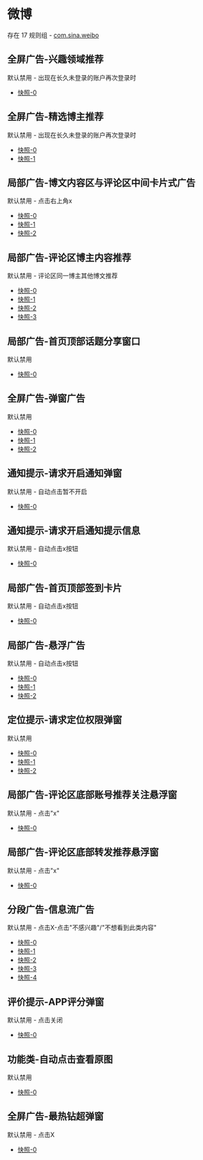 # 微博

存在 17 规则组 - [com.sina.weibo](/src/apps/com.sina.weibo.ts)

## 全屏广告-兴趣领域推荐

默认禁用 - 出现在长久未登录的账户再次登录时

- [快照-0](https://i.gkd.li/i/12531405)

## 全屏广告-精选博主推荐

默认禁用 - 出现在长久未登录的账户再次登录时

- [快照-0](https://i.gkd.li/i/12531433)
- [快照-1](https://i.gkd.li/i/12531434)

## 局部广告-博文内容区与评论区中间卡片式广告

默认禁用 - 点击右上角x

- [快照-0](https://i.gkd.li/i/12673043)
- [快照-1](https://i.gkd.li/i/13635551)
- [快照-2](https://i.gkd.li/i/13787207)

## 局部广告-评论区博主内容推荐

默认禁用 - 评论区同一博主其他博文推荐

- [快照-0](https://i.gkd.li/i/12674498)
- [快照-1](https://i.gkd.li/i/13035647)
- [快照-2](https://i.gkd.li/i/12674511)
- [快照-3](https://i.gkd.li/i/12929591)

## 局部广告-首页顶部话题分享窗口

默认禁用

- [快照-0](https://i.gkd.li/i/12705972)

## 全屏广告-弹窗广告

默认禁用

- [快照-0](https://i.gkd.li/i/12750090)
- [快照-1](https://i.gkd.li/i/13670266)
- [快照-2](https://i.gkd.li/i/12705974)

## 通知提示-请求开启通知弹窗

默认禁用 - 自动点击暂不开启

- [快照-0](https://i.gkd.li/i/12705979)

## 通知提示-请求开启通知提示信息

默认禁用 - 自动点击x按钮

- [快照-0](https://i.gkd.li/i/12705986)

## 局部广告-首页顶部签到卡片

默认禁用 - 自动点击x按钮

- [快照-0](https://i.gkd.li/i/12749876)

## 局部广告-悬浮广告

默认禁用 - 自动点击x按钮

- [快照-0](https://i.gkd.li/i/12750118)
- [快照-1](https://i.gkd.li/i/13206775)
- [快照-2](https://i.gkd.li/i/13206841)

## 定位提示-请求定位权限弹窗

默认禁用

- [快照-0](https://i.gkd.li/i/13218093)
- [快照-1](https://i.gkd.li/i/13003311)
- [快照-2](https://i.gkd.li/i/13255595)

## 局部广告-评论区底部账号推荐关注悬浮窗

默认禁用 - 点击"x"

- [快照-0](https://i.gkd.li/i/13482954)

## 局部广告-评论区底部转发推荐悬浮窗

默认禁用 - 点击"x"

- [快照-0](https://i.gkd.li/i/13482960)

## 分段广告-信息流广告

默认禁用 - 点击X-点击"不感兴趣"/"不想看到此类内容"

- [快照-0](https://i.gkd.li/i/13852321)
- [快照-1](https://i.gkd.li/i/12673051)
- [快照-2](https://i.gkd.li/i/14210775)
- [快照-3](https://i.gkd.li/i/13852322)
- [快照-4](https://i.gkd.li/i/13958782)

## 评价提示-APP评分弹窗

默认禁用 - 点击关闭

- [快照-0](https://i.gkd.li/i/13620220)

## 功能类-自动点击查看原图

默认禁用

- [快照-0](https://i.gkd.li/i/13929119)

## 全屏广告-最热钻超弹窗

默认禁用 - 点击X

- [快照-0](https://i.gkd.li/i/14033735)
